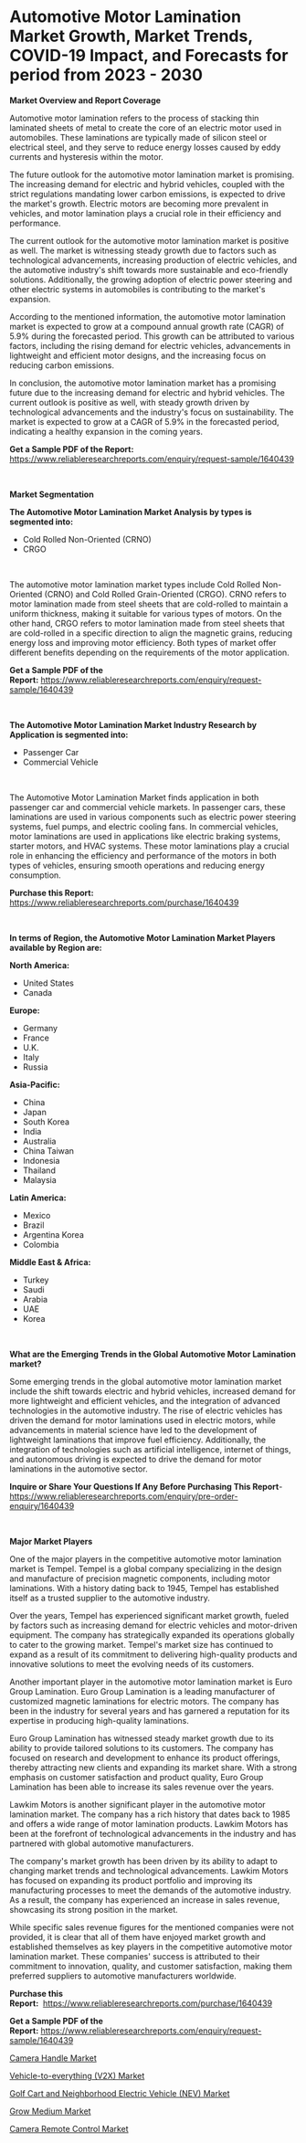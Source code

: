 <p><h1>Automotive Motor Lamination Market Growth, Market Trends, COVID-19 Impact, and Forecasts for period from 2023 - 2030</h1></p><p><strong>Market Overview and Report Coverage</strong></p>
<p><p>Automotive motor lamination refers to the process of stacking thin laminated sheets of metal to create the core of an electric motor used in automobiles. These laminations are typically made of silicon steel or electrical steel, and they serve to reduce energy losses caused by eddy currents and hysteresis within the motor.</p><p>The future outlook for the automotive motor lamination market is promising. The increasing demand for electric and hybrid vehicles, coupled with the strict regulations mandating lower carbon emissions, is expected to drive the market's growth. Electric motors are becoming more prevalent in vehicles, and motor lamination plays a crucial role in their efficiency and performance.</p><p>The current outlook for the automotive motor lamination market is positive as well. The market is witnessing steady growth due to factors such as technological advancements, increasing production of electric vehicles, and the automotive industry's shift towards more sustainable and eco-friendly solutions. Additionally, the growing adoption of electric power steering and other electric systems in automobiles is contributing to the market's expansion.</p><p>According to the mentioned information, the automotive motor lamination market is expected to grow at a compound annual growth rate (CAGR) of 5.9% during the forecasted period. This growth can be attributed to various factors, including the rising demand for electric vehicles, advancements in lightweight and efficient motor designs, and the increasing focus on reducing carbon emissions.</p><p>In conclusion, the automotive motor lamination market has a promising future due to the increasing demand for electric and hybrid vehicles. The current outlook is positive as well, with steady growth driven by technological advancements and the industry's focus on sustainability. The market is expected to grow at a CAGR of 5.9% in the forecasted period, indicating a healthy expansion in the coming years.</p></p>
<p><strong>Get a Sample PDF of the Report:</strong> <a href="https://www.reliableresearchreports.com/enquiry/request-sample/1640439">https://www.reliableresearchreports.com/enquiry/request-sample/1640439</a></p>
<p>&nbsp;</p>
<p><strong>Market Segmentation</strong></p>
<p><strong>The Automotive Motor Lamination Market Analysis by types is segmented into:</strong></p>
<p><ul><li>Cold Rolled Non-Oriented (CRNO)</li><li>CRGO</li></ul></p>
<p>&nbsp;</p>
<p><p>The automotive motor lamination market types include Cold Rolled Non-Oriented (CRNO) and Cold Rolled Grain-Oriented (CRGO). CRNO refers to motor lamination made from steel sheets that are cold-rolled to maintain a uniform thickness, making it suitable for various types of motors. On the other hand, CRGO refers to motor lamination made from steel sheets that are cold-rolled in a specific direction to align the magnetic grains, reducing energy loss and improving motor efficiency. Both types of market offer different benefits depending on the requirements of the motor application.</p></p>
<p><strong>Get a Sample PDF of the Report:</strong>&nbsp;<a href="https://www.reliableresearchreports.com/enquiry/request-sample/1640439">https://www.reliableresearchreports.com/enquiry/request-sample/1640439</a></p>
<p>&nbsp;</p>
<p><strong>The Automotive Motor Lamination Market Industry Research by Application is segmented into:</strong></p>
<p><ul><li>Passenger Car</li><li>Commercial Vehicle</li></ul></p>
<p>&nbsp;</p>
<p><p>The Automotive Motor Lamination Market finds application in both passenger car and commercial vehicle markets. In passenger cars, these laminations are used in various components such as electric power steering systems, fuel pumps, and electric cooling fans. In commercial vehicles, motor laminations are used in applications like electric braking systems, starter motors, and HVAC systems. These motor laminations play a crucial role in enhancing the efficiency and performance of the motors in both types of vehicles, ensuring smooth operations and reducing energy consumption.</p></p>
<p><strong>Purchase this Report:</strong>&nbsp; <a href="https://www.reliableresearchreports.com/purchase/1640439">https://www.reliableresearchreports.com/purchase/1640439</a></p>
<p>&nbsp;</p>
<p><strong>In terms of Region, the Automotive Motor Lamination Market Players available by Region are:</strong></p>
<p>
    <p> <strong> North America: </strong>
        <ul>
            <li>United States</li>
            <li>Canada</li>
        </ul>
        </p> 
    <p> <strong> Europe: </strong>
        <ul>
            <li>Germany</li>
            <li>France</li>
            <li>U.K.</li>
            <li>Italy</li>
            <li>Russia</li>
        </ul>
        </p> 
    <p> <strong> Asia-Pacific: </strong>
        <ul>
            <li>China</li>
            <li>Japan</li>
            <li>South Korea</li>
            <li>India</li>
            <li>Australia</li>
            <li>China Taiwan</li>
            <li>Indonesia</li>
            <li>Thailand</li>
            <li>Malaysia</li>
        </ul>
        </p> 
    <p> <strong> Latin America: </strong>
        <ul>
            <li>Mexico</li>
            <li>Brazil</li>
            <li>Argentina Korea</li>
            <li>Colombia</li>
        </ul>
        </p> 
    <p> <strong> Middle East & Africa: </strong>
        <ul>
            <li>Turkey</li>
            <li>Saudi</li>
            <li>Arabia</li>
            <li>UAE</li>
            <li>Korea</li>
        </ul>
    </p>
    </p>
<p>&nbsp;</p>
<p><strong>What are the Emerging Trends in the Global Automotive Motor Lamination market?</strong></p>
<p><p>Some emerging trends in the global automotive motor lamination market include the shift towards electric and hybrid vehicles, increased demand for more lightweight and efficient vehicles, and the integration of advanced technologies in the automotive industry. The rise of electric vehicles has driven the demand for motor laminations used in electric motors, while advancements in material science have led to the development of lightweight laminations that improve fuel efficiency. Additionally, the integration of technologies such as artificial intelligence, internet of things, and autonomous driving is expected to drive the demand for motor laminations in the automotive sector.</p></p>
<p><strong>Inquire or Share Your Questions If Any Before Purchasing This Report</strong>- <a href="https://www.reliableresearchreports.com/enquiry/pre-order-enquiry/1640439">https://www.reliableresearchreports.com/enquiry/pre-order-enquiry/1640439</a></p>
<p>&nbsp;</p>
<p><strong>Major Market Players</strong></p>
<p><p>One of the major players in the competitive automotive motor lamination market is Tempel. Tempel is a global company specializing in the design and manufacture of precision magnetic components, including motor laminations. With a history dating back to 1945, Tempel has established itself as a trusted supplier to the automotive industry.</p><p>Over the years, Tempel has experienced significant market growth, fueled by factors such as increasing demand for electric vehicles and motor-driven equipment. The company has strategically expanded its operations globally to cater to the growing market. Tempel's market size has continued to expand as a result of its commitment to delivering high-quality products and innovative solutions to meet the evolving needs of its customers.</p><p>Another important player in the automotive motor lamination market is Euro Group Lamination. Euro Group Lamination is a leading manufacturer of customized magnetic laminations for electric motors. The company has been in the industry for several years and has garnered a reputation for its expertise in producing high-quality laminations.</p><p>Euro Group Lamination has witnessed steady market growth due to its ability to provide tailored solutions to its customers. The company has focused on research and development to enhance its product offerings, thereby attracting new clients and expanding its market share. With a strong emphasis on customer satisfaction and product quality, Euro Group Lamination has been able to increase its sales revenue over the years.</p><p>Lawkim Motors is another significant player in the automotive motor lamination market. The company has a rich history that dates back to 1985 and offers a wide range of motor lamination products. Lawkim Motors has been at the forefront of technological advancements in the industry and has partnered with global automotive manufacturers.</p><p>The company's market growth has been driven by its ability to adapt to changing market trends and technological advancements. Lawkim Motors has focused on expanding its product portfolio and improving its manufacturing processes to meet the demands of the automotive industry. As a result, the company has experienced an increase in sales revenue, showcasing its strong position in the market.</p><p>While specific sales revenue figures for the mentioned companies were not provided, it is clear that all of them have enjoyed market growth and established themselves as key players in the competitive automotive motor lamination market. These companies' success is attributed to their commitment to innovation, quality, and customer satisfaction, making them preferred suppliers to automotive manufacturers worldwide.</p></p>
<p><strong>Purchase this Report:</strong>&nbsp;&nbsp;<a href="https://www.reliableresearchreports.com/purchase/1640439">https://www.reliableresearchreports.com/purchase/1640439</a></p>
<p></p>
<p><strong>Get a Sample PDF of the Report:</strong>&nbsp;<a href="https://www.reliableresearchreports.com/enquiry/request-sample/1640439">https://www.reliableresearchreports.com/enquiry/request-sample/1640439</a></p>
<p><p><a href="https://medium.com/@samirmayert107/camera-handle-market-furnishes-information-on-market-share-market-trends-and-market-growth-290df8c8864e">Camera Handle Market</a></p><p><a href="https://github.com/rahu1502/Market-Research-Report-List-1/blob/main/vehicle-to-everything-v2x-market.md">Vehicle-to-everything (V2X) Market</a></p><p><a href="https://github.com/rahu1501/Market-Research-Report-List-1/blob/main/golf-cart-and-neighborhood-electric-vehicle-nev-market.md">Golf Cart and Neighborhood Electric Vehicle (NEV) Market</a></p><p><a href="https://www.linkedin.com/pulse/grow-medium-market-challenges-opportunities-growth-drivers-rfpnc/">Grow Medium Market</a></p><p><a href="https://medium.com/@charityrice2662/camera-remote-control-market-size-reveals-the-best-marketing-channels-in-global-industry-b05a4af01d2a">Camera Remote Control Market</a></p></p>